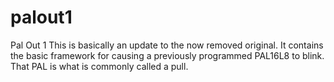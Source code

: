 # palout1
Pal Out 1
This is basically an update to the now removed original. It contains the basic framework for causing a previously programmed PAL16L8 to blink.
That PAL is what is commonly called a pull.
